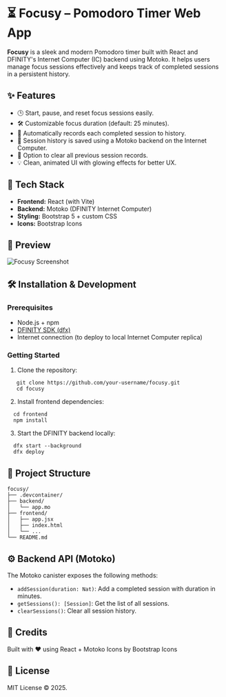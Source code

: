 # ⏳ Focusy – Pomodoro Timer Web App

**Focusy** is a sleek and modern Pomodoro timer built with React and DFINITY's Internet Computer (IC) backend using Motoko. It helps users manage focus sessions effectively and keeps track of completed sessions in a persistent history.

## ✨ Features

- 🕒 Start, pause, and reset focus sessions easily.
- 🛠 Customizable focus duration (default: 25 minutes).
- 📜 Automatically records each completed session to history.
- 💾 Session history is saved using a Motoko backend on the Internet Computer.
- 🧹 Option to clear all previous session records.
- 💡 Clean, animated UI with glowing effects for better UX.

## 🚀 Tech Stack

- **Frontend:** React (with Vite)
- **Backend:** Motoko (DFINITY Internet Computer)
- **Styling:** Bootstrap 5 + custom CSS
- **Icons:** Bootstrap Icons

## 📸 Preview

![Focusy Screenshot](preview.png)

## 🛠 Installation & Development

### Prerequisites

- Node.js + npm
- [DFINITY SDK (dfx)](https://internetcomputer.org/docs/current/developer-docs/setup/install/)
- Internet connection (to deploy to local Internet Computer replica)

### Getting Started

1. Clone the repository:

```
   git clone https://github.com/your-username/focusy.git
   cd focusy
```

2. Install frontend dependencies:
```
  cd frontend
  npm install
```

3. Start the DFINITY backend locally:
```
  dfx start --background
  dfx deploy
```

## 📂 Project Structure
```
focusy/
├── .devcontainer/
├── backend/  
│   └── app.mo
├── frontend/
│   ├── app.jsx
│   ├── index.html
│   └── ...
└── README.md
```

## ⚙️ Backend API (Motoko)

The Motoko canister exposes the following methods:
- `addSession(duration: Nat)`: Add a completed session with duration in minutes.
- `getSessions(): [Session]`: Get the list of all sessions.
- `clearSessions()`: Clear all session history.

## 🙌 Credits

Built with ❤️ using React + Motoko
Icons by Bootstrap Icons

## 📄 License

MIT License © 2025.
